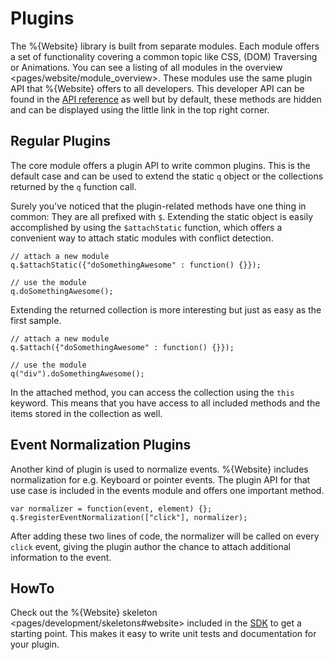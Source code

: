 Plugins
=======

The %{Website} library is built from separate modules. Each module
offers a set of functionality covering a common topic like CSS, (DOM)
Traversing or Animations. You can see a listing of all modules in the
overview
\<pages/website/module\_overview\>. These modules use the same plugin
API that %{Website} offers to all developers. This developer API can be
found in the [API
reference](http://demo.qooxdoo.org/%{version}/website-api) as well but
by default, these methods are hidden and can be displayed using the
little link in the top right corner.

Regular Plugins
---------------

The core module offers a plugin API to write common plugins. This is the
default case and can be used to extend the static `q` object or the
collections returned by the `q` function call.

Surely you've noticed that the plugin-related methods have one thing in
common: They are all prefixed with `$`. Extending the static object is
easily accomplished by using the `$attachStatic` function, which offers
a convenient way to attach static modules with conflict detection.

    // attach a new module
    q.$attachStatic({"doSomethingAwesome" : function() {}});

    // use the module
    q.doSomethingAwesome();

Extending the returned collection is more interesting but just as easy
as the first sample.

    // attach a new module
    q.$attach({"doSomethingAwesome" : function() {}});

    // use the module
    q("div").doSomethingAwesome();

In the attached method, you can access the collection using the `this`
keyword. This means that you have access to all included methods and the
items stored in the collection as well.

Event Normalization Plugins
---------------------------

Another kind of plugin is used to normalize events. %{Website} includes
normalization for e.g. Keyboard or pointer events. The plugin API for
that use case is included in the events module and offers one important
method.

    var normalizer = function(event, element) {};
    q.$registerEventNormalization(["click"], normalizer);

After adding these two lines of code, the normalizer will be called on
every `click` event, giving the plugin author the chance to attach
additional information to the event.

HowTo
-----

Check out the
%{Website} skeleton \<pages/development/skeletons\#website\> included in
the [SDK](http://qooxdoo.org/downloads) to get a starting point. This
makes it easy to write unit tests and documentation for your plugin.
